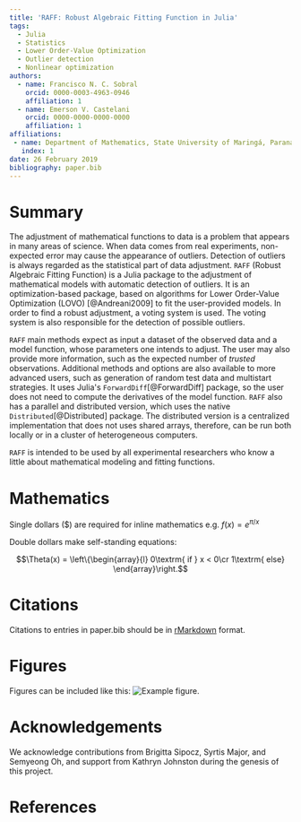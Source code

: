 ```yaml
---
title: 'RAFF: Robust Algebraic Fitting Function in Julia'
tags:
  - Julia
  - Statistics
  - Lower Order-Value Optimization
  - Outlier detection
  - Nonlinear optimization
authors:
  - name: Francisco N. C. Sobral
    orcid: 0000-0003-4963-0946
    affiliation: 1
  - name: Emerson V. Castelani
    orcid: 0000-0000-0000-0000
    affiliation: 1
affiliations:
 - name: Department of Mathematics, State University of Maringá, Paraná, Brazil
   index: 1
date: 26 February 2019
bibliography: paper.bib
---
```


# Summary

The adjustment of mathematical functions to data is a problem that
appears in many areas of science. When data comes from real
experiments, non-expected error may cause the appearance of
outliers. Detection of outliers is always regarded as the statistical
part of data adjustment. ``RAFF`` (Robust Algebraic Fitting Function)
is a Julia package to the adjustment of mathematical models with
automatic detection of outliers. It is an optimization-based package,
based on algorithms for Lower Order-Value Optimization (LOVO)
[@Andreani2009] to fit the user-provided models. In order to find a
robust adjustment, a voting system is used. The voting system is also
responsible for the detection of possible outliers.

``RAFF`` main methods expect as input a dataset of the observed data
and a model function, whose parameters one intends to adjust. The user
may also provide more information, such as the expected number of
*trusted* observations. Additional methods and options are also
available to more advanced users, such as generation of random test
data and multistart strategies. It uses Julia's
``ForwardDiff``[@ForwardDiff] package, so the user does not need to
compute the derivatives of the model function. ``RAFF`` also has a
parallel and distributed version, which uses the native
``Distributed``[@Distributed] package. The distributed version is a
centralized implementation that does not uses shared arrays,
therefore, can be run both locally or in a cluster of heterogeneous
computers.

``RAFF`` is intended to be used by all experimental researchers who
know a little about mathematical modeling and fitting functions.

# Mathematics

Single dollars ($) are required for inline mathematics e.g. $f(x) = e^{\pi/x}$

Double dollars make self-standing equations:

$$\Theta(x) = \left\{\begin{array}{l}
0\textrm{ if } x < 0\cr
1\textrm{ else}
\end{array}\right.$$


# Citations

Citations to entries in paper.bib should be in
[rMarkdown](http://rmarkdown.rstudio.com/authoring_bibliographies_and_citations.html)
format.

# Figures

Figures can be included like this: ![Example figure.](figure.png)

# Acknowledgements

We acknowledge contributions from Brigitta Sipocz, Syrtis Major, and Semyeong
Oh, and support from Kathryn Johnston during the genesis of this project.

# References
